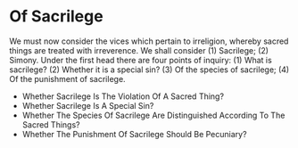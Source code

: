 # Of Sacrilege

We must now consider the vices which pertain to irreligion, whereby sacred things are treated with irreverence. We shall consider (1) Sacrilege; (2) Simony.  Under the first head there are four points of inquiry:
(1) What is sacrilege?
(2) Whether it is a special sin?
(3) Of the species of sacrilege;
(4) Of the punishment of sacrilege.

* Whether Sacrilege Is The Violation Of A Sacred Thing?
* Whether Sacrilege Is A Special Sin?
* Whether The Species Of Sacrilege Are Distinguished According To The Sacred Things?
* Whether The Punishment Of Sacrilege Should Be Pecuniary?